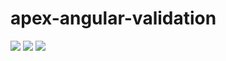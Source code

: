 # apex-angular-validation
<img src="http://cdn-ak.f.st-hatena.com/images/fotolife/t/tyoshikawa1106/20160130/20160130173209.png" />

<img src="http://cdn-ak.f.st-hatena.com/images/fotolife/t/tyoshikawa1106/20160130/20160130173415.png" />

<img src="http://cdn-ak.f.st-hatena.com/images/fotolife/t/tyoshikawa1106/20160130/20160130173615.png" />

